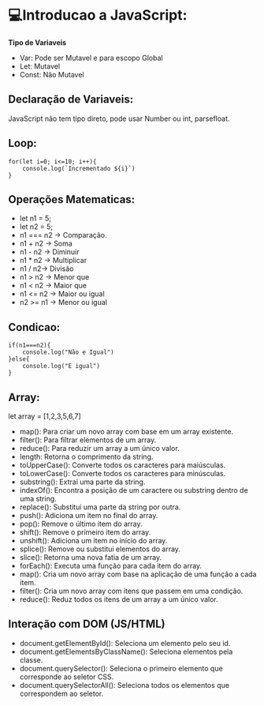 # 💻Introducao a JavaScript:

**Tipo de Variaveis**
- Var: Pode ser Mutavel e para escopo Global
- Let: Mutavel
- Const: Não Mutavel

## Declaração de Variaveis: 

JavaScript não tem tipo direto, pode usar Number ou int, parsefloat.

## Loop: 
```JS
for(let i=0; i<=10; i++){
    console.log(`Incrementado ${i}`)
}
```
## Operações Matematicas:

- let n1 = 5;
- let n2 = 5;
- n1 === n2 -> Comparação.
- n1 + n2 -> Soma
- n1 - n2 -> Diminuir
- n1 * n2 -> Multiplicar
- n1 / n2-> Divisão
- n1 > n2 -> Menor que
- n1 < n2 -> Maior que
- n1 <= n2 -> Maior ou igual
- n2 >= n1 -> Menor ou igual 

## Condicao:
```JS
if(n1===n2){
    console.log("Não e Igual")
}else{
    console.log("E igual")
}
```
## Array:

let array = [1,2,3,5,6,7]

- map(): Para criar um novo array com base em um array existente.
- filter(): Para filtrar elementos de um array.
- reduce(): Para reduzir um array a um único valor.
- length: Retorna o comprimento da string.
- toUpperCase(): Converte todos os caracteres para maiúsculas.
- toLowerCase(): Converte todos os caracteres para minúsculas.
- substring(): Extrai uma parte da string.
- indexOf(): Encontra a posição de um caractere ou substring dentro de uma string.
- replace(): Substitui uma parte da string por outra.
- push(): Adiciona um item no final do array.
- pop(): Remove o último item do array.
- shift(): Remove o primeiro item do array.
- unshift(): Adiciona um item no início do array.
- splice(): Remove ou substitui elementos do array.
- slice(): Retorna uma nova fatia de um array.
- forEach(): Executa uma função para cada item do array.
- map(): Cria um novo array com base na aplicação de uma função a cada item.
- filter(): Cria um novo array com itens que passem em uma condição.
- reduce(): Reduz todos os itens de um array a um único valor.


## Interação com DOM (JS/HTML)
- document.getElementById(): Seleciona um elemento pelo seu id.
- document.getElementsByClassName(): Seleciona elementos pela classe.
- document.querySelector(): Seleciona o primeiro elemento que corresponde ao seletor CSS.
- document.querySelectorAll(): Seleciona todos os elementos que correspondem ao seletor.
